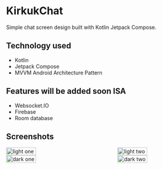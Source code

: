 # KirkukChat

Simple chat screen design built with Kotlin Jetpack Compose.

## Technology used

- Kotlin
- Jetpack Compose
- MVVM Android Architecture Pattern

## Features will be added soon ISA

- Websocket.IO
- Firebase
- Room database

## Screenshots

<div style="display: flex; justify-content: space-between;">
    <img src="https://github.com/ahmednasserzaza/KirkukChat/assets/30028905/2605d353-feb3-4dc4-af02-9fab1f3f602f" alt="light one" width="40%">
    <img src="https://github.com/ahmednasserzaza/KirkukChat/assets/30028905/b0bc255e-6276-4155-b52b-b227e156b51f" alt="light two" width="40%">
</div>

<div style="display: flex; justify-content: space-between;">
    <img src="https://github.com/ahmednasserzaza/KirkukChat/assets/30028905/bcbf26d0-b17f-4202-9c7a-d6bc36f713df" alt="dark one" width="40%">
    <img src="https://github.com/ahmednasserzaza/KirkukChat/assets/30028905/9170db9e-1a73-44be-9d78-bb9518ddaa40" alt="dark two" width="40%">
</div>
